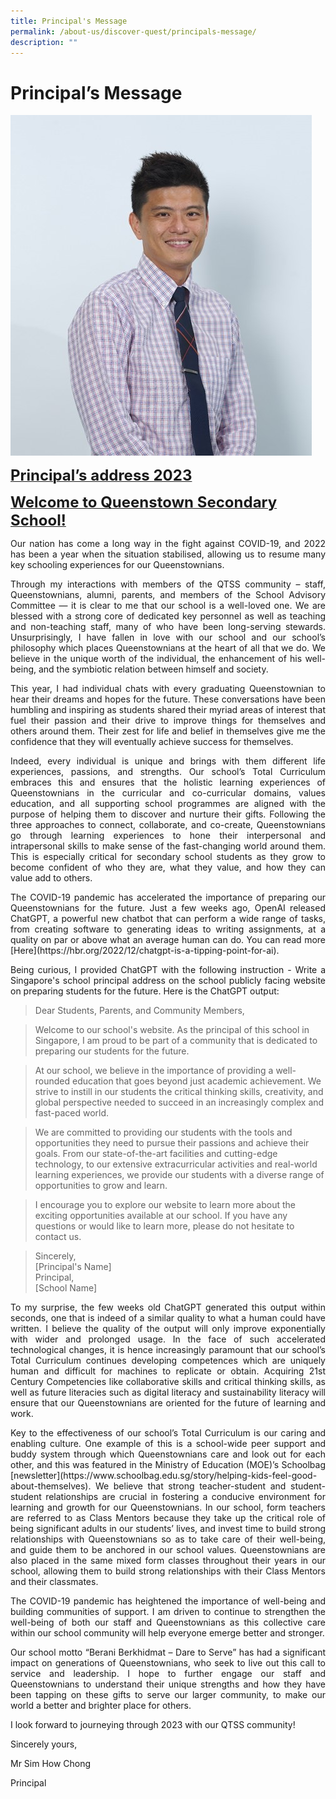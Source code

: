 ```yaml
---
title: Principal's Message
permalink: /about-us/discover-quest/principals-message/
description: ""
---
```

Principal’s Message
===================


![](/images/P-SHC.jpg)


**<u><font size=5>Principal’s address 2023</font></u>**

**<u><font size=5>Welcome to Queenstown Secondary School!</font></u>**

<p align="justify">
Our nation has come a long way in the fight against COVID-19, and 2022 has been a year when the situation stabilised, allowing us to resume many key schooling experiences for our Queenstownians. 
</p>
<p align="justify">
Through my interactions with members of the QTSS community – staff, Queenstownians, alumni, parents, and members of the School Advisory Committee — it is clear to me that our school is a well-loved one. We are blessed with a strong core of dedicated key personnel as well as teaching and non-teaching staff, many of who have been long-serving stewards. Unsurprisingly, I have fallen in love with our school and our school’s philosophy which places Queenstownians at the heart of all that we do. We believe in the unique worth of the individual, the enhancement of his well-being, and the symbiotic relation between himself and society.
</p>
<p align="justify">
This year, I had individual chats with every graduating Queenstownian to hear their dreams and hopes for the future. These conversations have been humbling and inspiring as students shared their myriad areas of interest that fuel their passion and their drive to improve things for themselves and others around them. Their zest for life and belief in themselves give me the confidence that they will eventually achieve success for themselves. 
</p>
<p align="justify">
Indeed, every individual is unique and brings with them different life experiences, passions, and strengths. Our school’s Total Curriculum embraces this and ensures that the holistic learning experiences of Queenstownians in the curricular and co-curricular domains, values education, and all supporting school programmes are aligned with the purpose of helping them to discover and nurture their gifts. Following the three approaches to connect, collaborate, and co-create, Queenstownians go through learning experiences to hone their interpersonal and intrapersonal skills to make sense of the fast-changing world around them. This is especially critical for secondary school students as they grow to become confident of who they are, what they value, and how they can value add to others.  
</p>
<p align="justify">
The COVID-19 pandemic has accelerated the importance of preparing our Queenstownians for the future. Just a few weeks ago, OpenAI released ChatGPT, a powerful new chatbot that can perform a wide range of tasks, from creating software to generating ideas to writing assignments, at a quality on par or above what an average human can do. You can read more [Here](https://hbr.org/2022/12/chatgpt-is-a-tipping-point-for-ai).
</p>
<p align="justify">
Being curious, I provided ChatGPT with the following instruction - Write a Singapore's school principal address on the school publicly facing website on preparing students for the future. Here is the ChatGPT output:
</p>

> Dear Students, Parents, and Community Members, <br>

> Welcome to our school's website. As the principal of this school in Singapore, I am proud to be part of a community that is dedicated to preparing our students for the future. <br>

> At our school, we believe in the importance of providing a well-rounded education that goes beyond just academic achievement. We strive to instill in our students the critical thinking skills, creativity, and global perspective needed to succeed in an increasingly complex and fast-paced world. <br>

> We are committed to providing our students with the tools and opportunities they need to pursue their passions and achieve their goals. From our state-of-the-art facilities and cutting-edge technology, to our extensive extracurricular activities and real-world learning experiences, we provide our students with a diverse range of opportunities to grow and learn. <br>

> I encourage you to explore our website to learn more about the exciting opportunities available at our school. If you have any questions or would like to learn more, please do not hesitate to contact us. <br>

> Sincerely, <br>
> [Principal's Name] <br>
> Principal, <br>
> [School Name] <br>

<p align="justify">
To my surprise, the few weeks old ChatGPT generated this output within seconds, one that is indeed of a similar quality to what a human could have written. I believe the quality of the output will only improve exponentially with wider and prolonged usage. In the face of such accelerated technological changes, it is hence increasingly paramount that our school’s Total Curriculum continues developing competences which are uniquely human and difficult for machines to replicate or obtain. Acquiring 21st Century Competencies like collaborative skills and critical thinking skills, as well as future literacies such as digital literacy and sustainability literacy will ensure that our Queenstownians are oriented for the future of learning and work. 
</p>
<p align="justify">
Key to the effectiveness of our school’s Total Curriculum is our caring and enabling culture. One example of this is a school-wide peer support and buddy system through which Queenstownians care and look out for each other, and this was featured in the Ministry of Education (MOE)’s Schoolbag [newsletter](https://www.schoolbag.edu.sg/story/helping-kids-feel-good-about-themselves). We believe that strong teacher-student and student-student relationships are crucial in fostering a conducive environment for learning and growth for our Queenstownians. In our school, form teachers are referred to as Class Mentors because they take up the critical role of being significant adults in our students’ lives, and invest time to build strong relationships with Queenstownians so as to take care of their well-being, and guide them to be anchored in our school values. Queenstownians are also placed in the same mixed form classes throughout their years in our school, allowing them to build strong relationships with their Class Mentors and their classmates. 
</p>
<p align="justify">
The COVID-19 pandemic has heightened the importance of well-being and building communities of support. I am driven to continue to strengthen the well-being of both our staff and Queenstownians as this collective care within our school community will help everyone emerge better and stronger. 
</p>
<p align="justify">
Our school motto “Berani Berkhidmat – Dare to Serve” has had a significant impact on generations of Queenstownians, who seek to live out this call to service and leadership. I hope to further engage our staff and Queenstownians to understand their unique strengths and how they have been tapping on these gifts to serve our larger community, to make our world a better and brighter place for others. 
</p>
<p align="justify">
I look forward to journeying through 2023 with our QTSS community!
</p>
<p>
Sincerely yours,
	
Mr Sim How Chong 

Principal
</p>